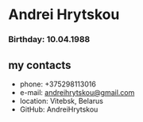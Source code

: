 # Andrei Hrytskou

### Birthday: 10.04.1988

## my contacts

- phone: +375298113016
- e-mail: andreihrytskou@gmail.com
- location: Vitebsk, Belarus
- GitHub: AndreiHrytskou

